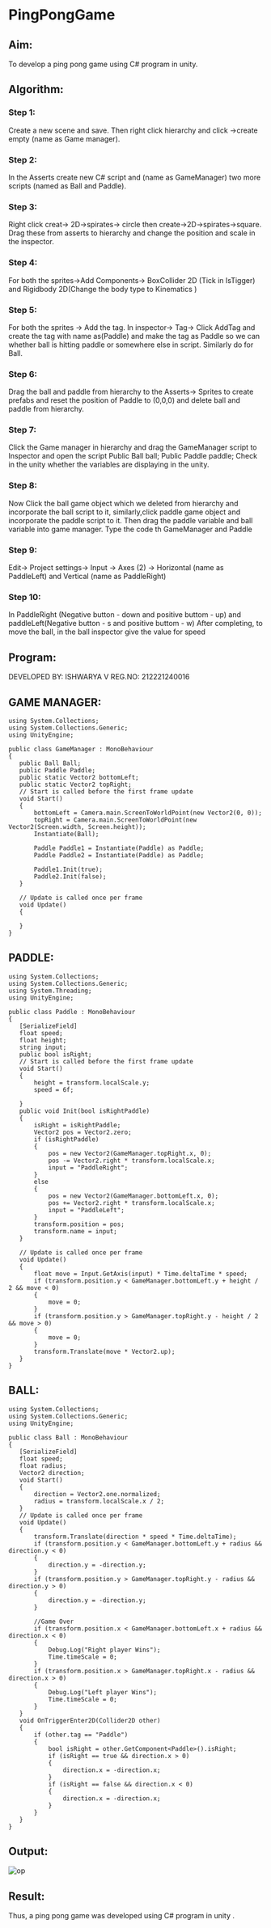 # PingPongGame

## Aim:
To develop a ping pong game using C# program in unity.

## Algorithm:
### Step 1:
Create a new scene and save. Then right click hierarchy and click ->create empty (name as Game manager).
### Step 2:
In the Asserts create new C# script and (name as GameManager) two more scripts (named as Ball and Paddle).
### Step 3:
Right click creat-> 2D->spirates-> circle then create->2D->spirates->square. Drag these from asserts to hierarchy and change the position and scale in the inspector.
### Step 4:
For both the sprites->Add Components-> BoxCollider 2D (Tick in IsTigger) and Rigidbody 2D(Change the body type to Kinematics )
### Step 5:
For both the sprites -> Add the tag. In inspector-> Tag-> Click AddTag and create the tag with name as(Paddle) and make the tag as Paddle so we can whether ball is hitting paddle or somewhere else in script. Similarly do for Ball.
### Step 6:
Drag the ball and paddle from hierarchy to the Asserts-> Sprites to create prefabs and reset the position of Paddle to (0,0,0) and delete ball and paddle from hierarchy.
### Step 7:
Click the Game manager in hierarchy and drag the GameManager script to Inspector and open the script
Public Ball ball;
Public Paddle paddle;
Check in the unity whether the variables are displaying in the unity.
### Step 8:
Now Click the ball game object which we deleted from hierarchy and incorporate the ball script to it, similarly,click paddle game object and incorporate the paddle script to it. Then drag the paddle variable and ball variable into game manager.
Type the code th GameManager and Paddle
### Step 9:
Edit-> Project settings-> Input -> Axes (2) -> Horizontal (name as PaddleLeft) and Vertical (name as PaddleRight)
### Step 10:
In PaddleRight (Negative button - down and positive buttom - up) and paddleLeft(Negative button - s and positive buttom - w)
 After completing, to move the ball, in the ball inspector give the value for speed
 
## Program:
DEVELOPED BY: ISHWARYA V
REG.NO: 212221240016 
## GAME MANAGER:
```
using System.Collections;
using System.Collections.Generic;
using UnityEngine;

public class GameManager : MonoBehaviour
{
   public Ball Ball;
   public Paddle Paddle;
   public static Vector2 bottomLeft;
   public static Vector2 topRight;
   // Start is called before the first frame update
   void Start()
   {
       bottomLeft = Camera.main.ScreenToWorldPoint(new Vector2(0, 0));
       topRight = Camera.main.ScreenToWorldPoint(new Vector2(Screen.width, Screen.height));
       Instantiate(Ball);

       Paddle Paddle1 = Instantiate(Paddle) as Paddle;
       Paddle Paddle2 = Instantiate(Paddle) as Paddle;

       Paddle1.Init(true);
       Paddle2.Init(false);
   }

   // Update is called once per frame
   void Update()
   {
       
   }
}
```
## PADDLE:
```
using System.Collections;
using System.Collections.Generic;
using System.Threading;
using UnityEngine;

public class Paddle : MonoBehaviour
{
   [SerializeField]
   float speed;
   float height;
   string input;
   public bool isRight;
   // Start is called before the first frame update
   void Start()
   {
       height = transform.localScale.y;
       speed = 6f;

   }
   public void Init(bool isRightPaddle)
   {
       isRight = isRightPaddle;
       Vector2 pos = Vector2.zero;
       if (isRightPaddle)
       {
           pos = new Vector2(GameManager.topRight.x, 0);
           pos -= Vector2.right * transform.localScale.x;
           input = "PaddleRight";
       }
       else
       {
           pos = new Vector2(GameManager.bottomLeft.x, 0);
           pos += Vector2.right * transform.localScale.x;
           input = "PaddleLeft";
       }
       transform.position = pos;
       transform.name = input;
   }

   // Update is called once per frame
   void Update()
   {
       float move = Input.GetAxis(input) * Time.deltaTime * speed;
       if (transform.position.y < GameManager.bottomLeft.y + height / 2 && move < 0)
       {
           move = 0;
       }
       if (transform.position.y > GameManager.topRight.y - height / 2 && move > 0)
       {
           move = 0;
       }
       transform.Translate(move * Vector2.up);
   }
}
```
## BALL:
```
using System.Collections;
using System.Collections.Generic;
using UnityEngine;

public class Ball : MonoBehaviour
{
   [SerializeField]
   float speed;
   float radius;
   Vector2 direction;
   void Start()
   {
       direction = Vector2.one.normalized;
       radius = transform.localScale.x / 2;
   }
   // Update is called once per frame
   void Update()
   {
       transform.Translate(direction * speed * Time.deltaTime);
       if (transform.position.y < GameManager.bottomLeft.y + radius && direction.y < 0)
       {
           direction.y = -direction.y;
       }
       if (transform.position.y > GameManager.topRight.y - radius && direction.y > 0)
       {
           direction.y = -direction.y;
       }

       //Game Over
       if (transform.position.x < GameManager.bottomLeft.x + radius && direction.x < 0)
       {
           Debug.Log("Right player Wins");
           Time.timeScale = 0;
       }
       if (transform.position.x > GameManager.topRight.x - radius && direction.x > 0)
       {
           Debug.Log("Left player Wins");
           Time.timeScale = 0;
       }
   }
   void OnTriggerEnter2D(Collider2D other)
   {
       if (other.tag == "Paddle")
       {
           bool isRight = other.GetComponent<Paddle>().isRight;
           if (isRight == true && direction.x > 0)
           {
               direction.x = -direction.x;
           }
           if (isRight == false && direction.x < 0)
           {
               direction.x = -direction.x;
           }
       }
   }
}
```

## Output:
![op](https://github.com/Ishu-Vasanth/PingPongGame/assets/94154614/83b69b65-1fb8-4362-b574-021434071ef9)

## Result:
Thus, a ping pong game was developed using C# program in unity .
